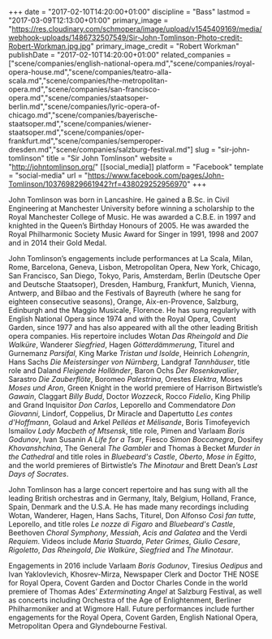 +++
date = "2017-02-10T14:20:00+01:00"
discipline = "Bass"
lastmod = "2017-03-09T12:13:00+01:00"
primary_image = "https://res.cloudinary.com/schmopera/image/upload/v1545409169/media/webhook-uploads/1486732507549/Sir-John-Tomlinson-Photo-credit-Robert-Workman.jpg.jpg"
primary_image_credit = "Robert Workman"
publishDate = "2017-02-10T14:20:00+01:00"
related_companies = ["scene/companies/english-national-opera.md","scene/companies/royal-opera-house.md","scene/companies/teatro-alla-scala.md","scene/companies/the-metropolitan-opera.md","scene/companies/san-francisco-opera.md","scene/companies/staatsoper-berlin.md","scene/companies/lyric-opera-of-chicago.md","scene/companies/bayerische-staatsoper.md","scene/companies/wiener-staatsoper.md","scene/companies/oper-frankfurt.md","scene/companies/semperoper-dresden.md","scene/companies/salzburg-festival.md"]
slug = "sir-john-tomlinson"
title = "Sir John Tomlinson"
website = "http://johntomlinson.org/"
[[social_media]]
platform = "Facebook"
template = "social-media"
url = "https://www.facebook.com/pages/John-Tomlinson/103769829661942?rf=438029252956970"
+++

John Tomlinson was born in Lancashire. He gained a B.Sc. in Civil Engineering at Manchester University before winning a scholarship to the Royal Manchester College of Music. He was awarded a C.B.E. in 1997 and knighted in the Queen’s Birthday Honours of 2005. He was awarded the Royal Philharmonic Society Music Award for Singer in 1991, 1998 and 2007 and in 2014 their Gold Medal.

John Tomlinson’s engagements include performances at La Scala, Milan, Rome, Barcelona, Geneva, Lisbon, Metropolitan Opera, New York, Chicago, San Francisco, San Diego, Tokyo, Paris, Amsterdam, Berlin (Deutsche Oper and Deutsche Staatsoper), Dresden, Hamburg, Frankfurt, Munich, Vienna, Antwerp, and Bilbao and the Festivals of Bayreuth (where he sang for eighteen consecutive seasons), Orange, Aix-en-Provence, Salzburg, Edinburgh and the Maggio Musicale, Florence. He has sung regularly with English National Opera since 1974 and with the Royal Opera, Covent Garden, since 1977 and has also appeared with all the other leading British opera companies. His repertoire includes Wotan *Das Rheingold* and *Die Walküre*, Wanderer *Siegfried*, Hagen *Götterdämmerung*,  Titurel and Gurnemanz *Parsifal*, King Marke *Tristan und Isolde*, Heinrich *Lohengrin*, Hans Sachs *Die Meistersinger von Nürnberg*, Landgraf *Tannhäuser*, title role and Daland *Fleigende Holländer*, Baron Ochs *Der Rosenkavalier*, Sarastro *Die Zauberflöte*, Boromeo *Palestrina*, Orestes *Elektra*, Moses *Moses und Aron*, Green Knight in the world premiere of Harrison Birtwistle’s *Gawain*, Claggart *Billy Budd*, Doctor *Wozzeck*, Rocco *Fidelio*, King Philip and Grand Inquisitor *Don Carlos*, Leporello and Commendatore *Don Giovanni*, Lindorf, Coppelius, Dr Miracle and Dapertutto *Les contes d'Hoffmann*, Golaud and Arkel *Pelléas et Mélisande*, Boris Timofeyevich Ismailov *Lady Macbeth of Mtsensk*, title role, Pimen and Varlaam *Boris Godunov*, Ivan Susanin *A Life for a Tsar*, Fiesco *Simon Boccanegra*, Dosifey *Khovanshchina*, The General *The Gambler* and Thomas à Becket *Murder in the Cathedral* and title roles in *Bluebeard's Castle*, *Oberto*, *Mose in Egitto*, and the world premieres of Birtwistle’s *The Minotaur* and Brett Dean’s *Last Days of Socrates*.

John Tomlinson has a large concert repertoire and has sung with all the leading British orchestras and in Germany, Italy, Belgium, Holland, France, Spain, Denmark and the U.S.A. He has made many recordings including Wotan, Wanderer, Hagen, Hans Sachs, Titurel, Don Alfonso *Così fan tutte*, Leporello, and title roles *Le nozze di Figaro* and *Bluebeard's Castle*, Beethoven *Choral Symphony*, *Messiah*, *Acis and Galatea* and the Verdi *Requiem*. Videos include *Maria Stuarda*, *Peter Grimes*, *Giulio Cesare*, *Rigoletto*, *Das Rheingold*, *Die Walküre*, *Siegfried* and *The Minotaur*.

Engagements in 2016 include Varlaam *Boris Godunov*, Tiresius *Oedipus* and Ivan Yaklovlevich, Khosrev-Mirza, Newspaper Clerk and Doctor THE NOSE for Royal Opera, Covent Garden and Doctor Charles Conde in the world premiere of Thomas Ades’ *Exterminating Angel* at Salzburg Festival, as well as concerts including Orchestra of the Age of Enlightenment, Berliner Philharmoniker and at Wigmore Hall. Future performances include further engagements for the Royal Opera, Covent Garden, English National Opera, Metropolitan Opera and Glyndebourne Festival.
